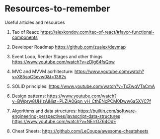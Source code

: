 # Resources-to-remember
Useful articles and resources 

1. Tao of React:
https://alexkondov.com/tao-of-react/#favor-functional-components

2. Developer Roadmap
https://github.com/zualex/devmap

3. Event Loop, Render Stages and other things
https://www.youtube.com/watch?v=zDlg64fsQow

4. MVC and MVVM acrhitecture:
https://www.youtube.com/watch?v=X85soC5evw0&t=1382s

5. SOLID principles:
https://www.youtube.com/watch?v=TxZwqVTaCmA

6. Design patterns:
https://www.youtube.com/watch?v=BWprw8UHIzA&list=PLZlA0Gpn_vH_CthENcPCM0Dww6a5XYC7f

7. Algorithms and data structures:
https://builtin.com/software-engineering-perspectives/javascript-data-structures
https://www.youtube.com/watch?v=NErrGZ64OdE

8. Cheat Sheets:
https://github.com/LeCoupa/awesome-cheatsheets
